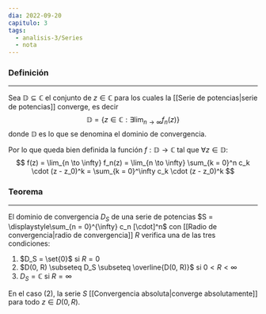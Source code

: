 ```yaml
---
dia: 2022-09-20
capitulo: 3
tags:
  - analisis-3/Series
  - nota
---
```

### Definición
---
Sea $\mathbb{D} \subseteq \mathbb{C}$ el conjunto de $z \in \mathbb{C}$ para los cuales la [[Serie de potencias|serie de potencias]] converge, es decir
$$ \mathbb{D} = \{ z \in \mathbb{C} : \exists \lim_{n \to \infty} f_n(z) \} $$
donde $\mathbb{D}$ es lo que se denomina el dominio de convergencia.

Por lo que queda bien definida la función $f : \mathbb{D} \to \mathbb{C}$ tal que $\forall z \in \mathbb{D}$:
$$ f(z) = \lim_{n \to \infty} f_n(z) = \lim_{n \to \infty} \sum_{k = 0}^n c_k \cdot (z - z_0)^k = \sum_{k = 0}^\infty c_k \cdot (z - z_0)^k $$

### Teorema
---
El dominio de convergencia $D_S$ de una serie de potencias $S = \displaystyle\sum_{n = 0}^{\infty} c_n [\cdot]^n$ con [[Radio de convergencia|radio de convergencia]] $R$ verifica una de las tres condiciones:
1) $D_S = \set{0}$ si $R = 0$
2) $D(0, R) \subseteq D_S \subseteq \overline{D(0, R)}$ si $0 < R < \infty$
3) $D_S = \mathbb{C}$ si $R = \infty$

En el caso (2), la serie $S$ [[Convergencia absoluta|converge absolutamente]] para todo $z \in D(0, R)$.